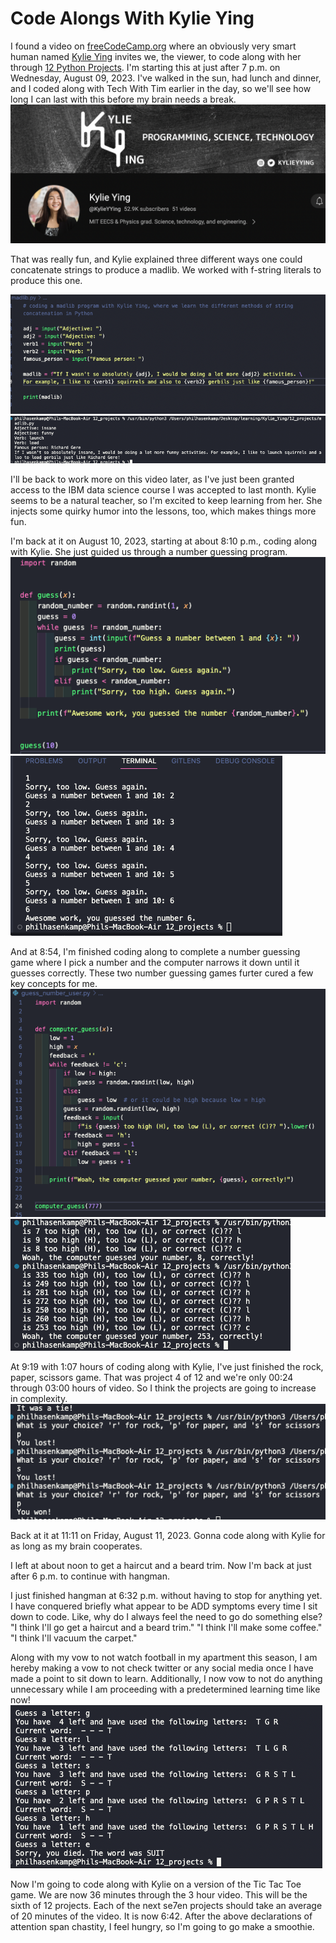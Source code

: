 # Code Alongs With Kylie Ying

I found a video on [freeCodeCamp.org][def] where an obviously very smart human named [Kylie Ying][def2] invites we, the viewer, to code along with her through [12 Python Projects][def3]. I'm starting this at just after 7 p.m. on Wednesday, August 09, 2023. I've walked in the sun, had lunch and dinner, and I coded along with Tech With Tim earlier in the day, so we'll see how long I can last with this before my brain needs a break. <br>
![Alt text](<Screen Shot 2023-08-09 at 7.09.53 PM.png>) <br>

That was really fun, and Kylie explained three different ways one could concatenate strings to produce a madlib. We worked with f-string literals to produce this one. <br>

![Alt text][def4] <br>
![Alt text][def5] <br>

I'll be back to work more on this video later, as I've just been granted access to the IBM data science course I was accepted to last month. Kylie seems to be a natural teacher, so I'm excited to keep learning from her. She injects some quirky humor into the lessons, too, which makes things more fun.

[def]: https://www.freecodecamp.org/
[def2]: https://www.youtube.com/@KylieYYing
[def3]: https://www.youtube.com/watch?v=8ext9G7xspg&t=1470s
[def4]: <Screen Shot 2023-08-09 at 8.27.59 PM.png>
[def5]: <Screen Shot 2023-08-09 at 8.28.17 PM.png>

I'm back at it on August 10, 2023, starting at about 8:10 p.m., coding along with Kylie. She just guided us through a number guessing program. <br>
![Alt text](<Screen Shot 2023-08-10 at 8.30.50 PM.png>) <br>
![Alt text](<Screen Shot 2023-08-10 at 8.30.39 PM.png>) <br>

And at 8:54, I'm finished coding along to complete a number guessing game where I pick a number and the computer narrows it down until it guesses correctly. These two number guessing games furter cured a few key concepts for me. <br>
![Alt text](<Screen Shot 2023-08-10 at 8.52.33 PM.png>) <br>
![Alt text](<Screen Shot 2023-08-10 at 8.52.42 PM.png>) <br>

At 9:19 with 1:07 hours of coding along with Kylie, I've just finished the rock, paper, scissors game. That was project 4 of 12 and we're only 00:24 through 03:00 hours of video. So I think the projects are going to increase in complexity. <br>
![Alt text](<Screen Shot 2023-08-10 at 9.22.25 PM.png>)

Back at it at 11:11 on Friday, August 11, 2023. Gonna code along with Kylie for as long as my brain cooperates. <br>

I left at about noon to get a haircut and a beard trim. Now I'm back at just after 6 p.m. to continue with hangman. <br>

I just finished hangman at 6:32 p.m. without having to stop for anything yet. I have conquered briefly what appear to be ADD symptoms every time I sit down to code. Like, why do I always feel the need to go do something else? "I think I'll go get a haircut and a beard trim." "I think I'll make some coffee." "I think I'll vacuum the carpet." <br>

Along with my vow to not watch football in my apartment this season, I am hereby making a vow to not check twitter or any social media once I have made a point to sit down to learn. Additionally, I now vow to not do anything unnecessary while I am proceeding with a predetermined learning time like now! <br>
![Alt text](<Screen Shot 2023-08-11 at 6.32.16 PM.png>) <br>

Now I'm going to code along with Kylie on a version of the Tic Tac Toe game. We are now 36 minutes through the 3 hour video. This will be the sixth of 12 projects. Each of the next se7en projects should take an average of 20 minutes of the video. It is now 6:42. After the above declarations of attention span chastity, I feel hungry, so I'm going to go make a smoothie.<br>
